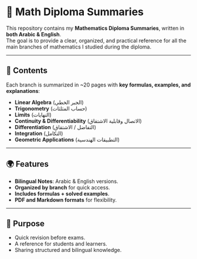 # 📘 Math Diploma Summaries  

This repository contains my **Mathematics Diploma Summaries**, written in **both Arabic & English**.  
The goal is to provide a clear, organized, and practical reference for all the main branches of mathematics I studied during the diploma.  

---

## 📑 Contents  
Each branch is summarized in ~20 pages with **key formulas, examples, and explanations**:  
- **Linear Algebra** (الجبر الخطي)  
- **Trigonometry** (حساب المثلثات)  
- **Limits** (النهايات)  
- **Continuity & Differentiability** (الاتصال وقابلية الاشتقاق)  
- **Differentiation** (التفاضل / الاشتقاق)  
- **Integration** (التكامل)  
- **Geometric Applications** (التطبيقات الهندسية)  

---

## 🌍 Features  
- **Bilingual Notes**: Arabic & English versions.  
- **Organized by branch** for quick access.  
- **Includes formulas + solved examples**.  
- **PDF and Markdown formats** for flexibility.  

---

## 🎯 Purpose  
- Quick revision before exams.  
- A reference for students and learners.  
- Sharing structured and bilingual knowledge.  

